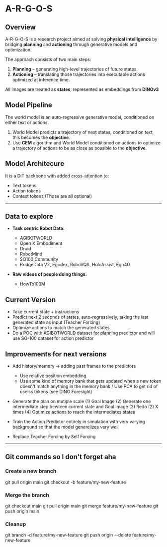 # A-R-G-O-S

## Overview  
A-R-G-O-S is a research project aimed at solving **physical intelligence** by bridging **planning** and **actioning** through generative models and optimization.  

The approach consists of two main steps:  
1. **Planning** – generating high-level trajectories of future states.
2. **Actioning** – translating those trajectories into executable actions optimized at inference time.

All images are treated as **states**, represented as embeddings from **DINOv3**

## Model Pipeline
The world model is an auto-regressive generative model, conditioned on either text or actions.
1. World Model predicts a trajectory of next states, conditioned on text, this becomes the **objective**.
2. Use **CEM** algorithm and World Model conditioned on actions to optimize a trajectory of actions to be as close as possible to the **objective**.

## Model Architecure
It is a DiT backbone with added cross-attention to:
- Text tokens
- Action tokens
- Context tokens
(Those are all optional)

---

## Data to explore
- **Task centric Robot Data:**
    - AGIBOTWORLD
    - Open X Embodiment
    - Droid
    - RobotMind
    - SO100 Community
    - BridgeData V2, Egodex, RoboVQA, HoloAssist, Ego4D

- **Raw videos of people doing things:**
    - HowTo100M

## Current Version
- Take current state + instructions
- Predict next 2 seconds of states, auto-regressively, taking the last generated state as input (Teacher Forcing)
- Optimize actions to match the generated states
- Do a POC with AGIBOTWORLD dataset for planning predictor and will use SO-100 dataset for action predictor

## Improvements for next versions
- Add history/memory -> adding past frames to the predictors
    - Use relative position embedding.
    - Use some kind of memory bank that gets updated when a new token doesn't match anything in the memory bank / Use PCA to get rid of uselss tokens (see DINO Foresight)
- Generate the plan on mutiple scale
    (1) Goal Image
    (2) Generate one intermediate step bewteen current state and Goal Image
    (3) Redo (2) X times
    (4) Optimize actions to reach the intermediates states

- Train the Action Predictor entirely in simulation with very varying background so that the model generelizes very well
- Replace Teacher Forcing by Self Forcing


---
## Git commands so I don't forget aha

### Create a new branch
git pull origin main
git checkout -b feature/my-new-feature

### Merge the branch
git checkout main
git pull origin main
git merge feature/my-new-feature
git push origin main

### Cleanup
git branch -d feature/my-new-feature
git push origin --delete feature/my-new-feature


